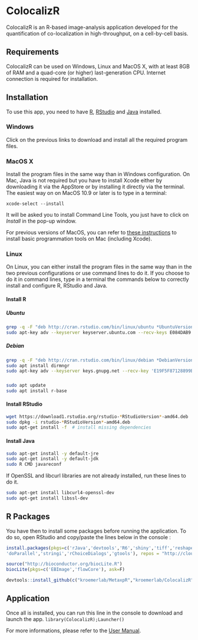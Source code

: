 # ColocalizR
ColocalizR is an R-based image-analysis application developed for the quantification of co-localization in high-throughput, on a cell-by-cell basis.

## Requirements
ColocalizR can be used on Windows, Linux and MacOS X, with at least 8GB of RAM and a quad-core (or higher) last-generation CPU. Internet connection is required for installation.

## Installation
To use this app, you need to have [R](https://cran.r-project.org/), [RStudio](https://www.rstudio.com/products/rstudio/download/) and [Java](https://www.java.com/fr/) installed.

### Windows
Click on the previous links to download and install all the required program files. 

### MacOS X
Install the program files in the same way than in Windows configuration. On Mac, Java is not required but you have to install Xcode either by downloading it via the AppStore or by installing it directly via the terminal.
The easiest way on on MacOS 10.9 or later is to type in a terminal:
```
xcode-select --install
```
It will be asked you to install Command Line Tools, you just have to click on *Install* in the pop-up window.

For previous versions of MacOS, you can refer to [these instructions](https://www.moncefbelyamani.com/how-to-install-xcode-homebrew-git-rvm-ruby-on-mac/) to install basic programmation tools on Mac (including Xcode).

### Linux
On Linux, you can either install the program files in the same way than in the two previous configurations or use command lines to do it. If you choose to do it in command lines, type in a terminal the commands below to correctly install and configure R, RStudio and Java. 

#### Install R
##### Ubuntu
```sh
grep -q -F "deb http://cran.rstudio.com/bin/linux/ubuntu *UbuntuVersion*/" /etc/apt/sources.list || sudo echo "deb http://cran.rstudio.com/bin/linux/ubuntu *UbuntuVersion*/" >> /etc/apt/sources.list
sudo apt-key adv --keyserver keyserver.ubuntu.com --recv-keys E084DAB9
```
##### Debian
```sh
grep -q -F "deb http://cran.rstudio.com/bin/linux/debian *DebianVersion*-*RVersion*/" /etc/apt/sources.list || sudo echo "deb http://cran.rstudio.com/bin/linux/debian *DebianVersion*-*RVersion*/" >> /etc/apt/sources.list
sudo apt install dirmngr
sudo apt-key adv --keyserver keys.gnupg.net --recv-key 'E19F5F87128899B192B1A2C2AD5F960A256A04AF'
```

#####
```sh
sudo apt update
sudo apt install r-base
```
#### Install RStudio
```sh
wget https://download1.rstudio.org/rstudio-*RStudioVersion*-amd64.deb
sudo dpkg -i rstudio-*RStudioVersion*-amd64.deb
sudo apt-get install -f  # install missing dependencies
```
#### Install Java
```sh
sudo apt-get install -y default-jre
sudo apt-get install -y default-jdk
sudo R CMD javareconf
```

If OpenSSL and libcurl libraries are not already installed, run these lines to do it.
```sh
sudo apt-get install libcurl4-openssl-dev
sudo apt-get install libssl-dev
```

## R Packages
You have then to install some packages before running the application. To do so, open RStudio and copy/paste the lines below in the console :
```R
install.packages(pkgs=c('rJava','devtools','R6','shiny','tiff','reshape','reshape2','RODBC','foreach',
'doParallel','stringi','rChoiceDialogs','gtools'), repos = "http://cloud.r-project.org")

source("http://bioconductor.org/biocLite.R")
biocLite(pkgs=c('EBImage','flowCore'), ask=F)

devtools::install_github(c("kroemerlab/MetaxpR","kroemerlab/ColocalizR"))
```
## Application
Once all is installed, you can run this line in the console to download and launch the app. 
```library(ColocalizR);Launcher()``` 

For more informations, please refer to the [User Manual](https://github.com/kroemerlab/ColocalizR/blob/master/ColocalizR%20-%20User%20Manual.pdf).
